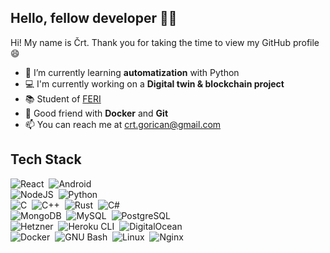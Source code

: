 ## Hello, fellow developer 👋🏼

Hi! My name is Črt. Thank you for taking the time to view my GitHub profile 😄

- 🌱 I’m currently learning <b>automatization</b> with Python
- 💻 I'm currently working on a <b>Digital twin & blockchain project</b>
- 📚 Student of <a href="https://feri.um.si/">FERI</a>
- 🐳 Good friend with <b>Docker</b> and <b>Git</b>
- 📫 You can reach me at <a href="mailto:crt.gorican@gmail.com">crt.gorican@gmail.com</a>

<!--
- 🤔 I’m looking for help with <b>game hacking</b>
- 🔭 Would like to learn <b>hack games<b>
- ⚡ Fun fact: I like to learn ethical hacking in my free time
- 📚 Student of <a href="https://feri.um.si/">FERI</a>
-->

## Tech Stack


![React](https://img.shields.io/badge/-React-1A1A1A?style=flat&logo=React&logoColor=61DAFB)&nbsp;
![Android](https://img.shields.io/badge/-Android-1A1A1A?style=flat&logo=Android&logoColor=3DDC84)&nbsp;
<br/>
![NodeJS](https://img.shields.io/badge/-NodeJS-1A1A1A?style=flat&logo=Node.js)&nbsp;
![Python](https://img.shields.io/badge/-Python-1A1A1A?style=flat&logo=Python)&nbsp;
<br/>
![C](https://img.shields.io/badge/-C-1A1A1A?style=flat&logo=C&logoColor=A3E1F0)&nbsp;
![C++](https://img.shields.io/badge/-C%2B%2B-1A1A1A?style=flat&logo=C%2B%2B&logoColor=5773C9)&nbsp;
![Rust](https://img.shields.io/badge/-Rust-1A1A1A?style=flat&logo=Rust)&nbsp;
![C#](https://img.shields.io/badge/-C%23-1A1A1A?style=flat&logo=C#)&nbsp;
<br/>
![MongoDB](https://img.shields.io/badge/-MongoDB-1A1A1A?style=flat&logo=mongodb)&nbsp;
![MySQL](https://img.shields.io/badge/-MySQL-00758f?style=flat&logo=mysql&logoColor=white)&nbsp;
![PostgreSQL](https://img.shields.io/badge/-PostgreSQL-4169E1?style=flat&logo=postgresql&logoColor=white)&nbsp;
<br/>
![Hetzner](https://img.shields.io/badge/-Hetzner-D50C2D?style=flat&logo=Hetzner)&nbsp;
![Heroku CLI](https://img.shields.io/badge/-Heroku-430098?style=flat&logo=Heroku&logoColor=white)&nbsp;
![DigitalOcean](https://img.shields.io/badge/-DigitalOcean-0080FF?style=flat&logo=DigitalOcean&logoColor=white)&nbsp;
<br/>
![Docker](https://img.shields.io/badge/-Docker-2496ED?style=flat&logo=Docker&logoColor=white)&nbsp;
![GNU Bash](https://img.shields.io/badge/-GNU_Bash-1A1A1A?style=flat&logo=gnu-bash&logoColor=white)&nbsp;
![Linux](https://img.shields.io/badge/-Linux-FCC624?style=flat&logo=Linux&logoColor=black)&nbsp;
![Nginx](https://img.shields.io/badge/-NGINX-009639?style=flat&logo=NGINX&logoColor=white)&nbsp;

<!--
Icon resources:
https://simpleicons.org/
https://img.icons8.com/
-->
